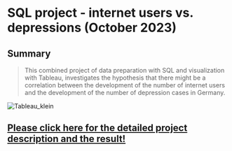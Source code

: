 # SQL project - internet users vs. depressions (October 2023)
## Summary    

> This combined project of data preparation with SQL and visualization with Tableau, investigates the hypothesis that there might be a correlation between the development of the number of internet users and the development of the number of depression cases in Germany.
        
![Tableau_klein](https://github.com/ingmarkroll79/Ingmar_Kroll_Project_Portfolio/assets/146067161/5251ab9b-2288-4742-944e-a7f647ad356e)

## **[Please click here for the detailed project description and the result!](https://ingmarkroll79.github.io/SQL_project_internet_vs_depression/)**
